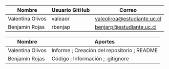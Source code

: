 | Nombre              | Usuario GitHub | Correo                     |
|---------------------|----------------|----------------------------|
| Valentina Olivos    | valeaor        | valeoliroa@estudiante.uc.cl|
| Benjamín Rojas      | rbenjap        | benjarp@estudiante.uc.cl   |

| Nombre              | Aportes |
|---------------------|----------------|
| Valentina Olivos    |Informe ; Creación del repositorio ; README      |
| Benjamín Rojas      |Código ; Información ; .gitignore                |
